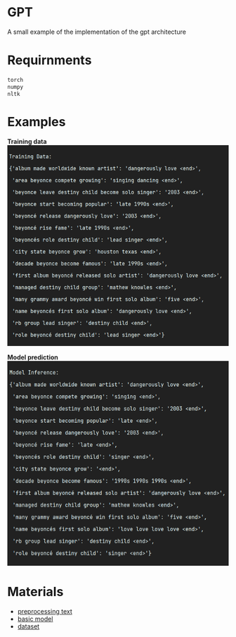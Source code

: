 # GPT
A small example of the implementation of the gpt architecture

# Requirnments
    torch
    numpy
    nltk

# Examples
**Training data**
![examples](results/train.png)

**Model prediction**
![examples](results/result.png)

# Materials
* [preprocessing text](https://medium.com/@pawan329/text-data-preprocessing-made-easy-steps-to-clean-text-data-using-python-81a138a0e0e3)
* [basic model](https://medium.com/@sntaus/building-a-mini-gpt-like-language-model-from-scratch-27257bf5c145)
* [dataset](https://rajpurkar.github.io/SQuAD-explorer/) 